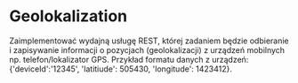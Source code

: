 # Geolokalization
Zaimplementować wydajną usługę REST, której zadaniem będzie odbieranie i zapisywanie informacji o pozycjach (geolokalizacji) z urządzeń mobilnych np. telefon/lokalizator GPS. Przykład formatu danych z urządzeń: {'deviceId':'12345', 'latitiude': 505430, 'longitude': 1423412}.
